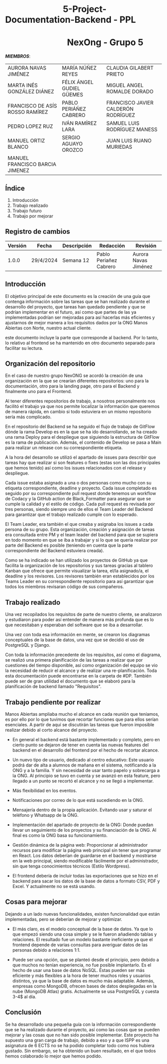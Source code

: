 # &nbsp;&nbsp;&nbsp;&nbsp;&nbsp;&nbsp;&nbsp;&nbsp;&nbsp;&nbsp;&nbsp; &nbsp;&nbsp; &nbsp;&nbsp; &nbsp;&nbsp; &nbsp;&nbsp;&nbsp;&nbsp; &nbsp; 5-Project-Documentation-Backend - PPL
# &nbsp;&nbsp;&nbsp;&nbsp;&nbsp;&nbsp;&nbsp;&nbsp;&nbsp;&nbsp;&nbsp;&nbsp;&nbsp;&nbsp;&nbsp;&nbsp;&nbsp;&nbsp;&nbsp;&nbsp;&nbsp;&nbsp;&nbsp;&nbsp;&nbsp;&nbsp;&nbsp;&nbsp;&nbsp; NexOng - Grupo 5

***MIEMBROS***:

<table>
  <tr>
    <td>AURORA NAVAS JIMÉNEZ</td>
    <td>MARÍA NÚÑEZ REYES</td>
    <td>CLAUDIA GILABERT PRIETO</td>
  </tr>
  <tr>
    <td>MARTA INÉS GONZÁLEZ DIÁNEZ</td>
    <td>FÉLIX ÁNGEL GUDIEL GÜEMES</td>
    <td>MIGUEL ANGEL ROMALDE DORADO</td>
  </tr>
  <tr>
    <td>FRANCISCO DE ASÍS ROSSO RAMÍREZ</td>
    <td>PABLO PERIÁÑEZ CABRERO</td>
    <td>FRANCISCO JAVIER CALDERÓN RODRÍGUEZ</td>
  </tr>
  <tr>
    <td>PEDRO LOPEZ RUZ</td>
    <td>IVÁN RAMÍREZ LARA</td>
    <td>SAMUEL LUIS RODRÍGUEZ MANESS</td>
  </tr>
  <tr>
    <td>MANUEL ORTIZ BLANCO</td>
    <td>SERGIO AGUAYO OROZCO</td>
    <td>JUAN LUIS RUANO MURIEDAS</td>
  </tr>
  <tr>
    <td>MANUEL FRANCISCO BARCIA JIMENEZ</td>
    <td></td>
    <td></td>
  </tr>
</table>

<a name="br2"></a> 

## Índice
1. Introducción
2. Trabajo realizado
3. Trabajo futuro
4. Trabajo por mejorar

## Registro de cambios
**Versión** | **Fecha** | **Descripción**| **Redacción** | **Revisión**
--- | --- | --- | --- | --- 
1.0.0 | 29/4/2024 | Semana 12 |Pablo Periañez Cabrero| Aurora Navas Jiménez


## Introducción
El objetivo principal de este documento es la creación de una guía que contenga información sobre las tareas que se han realizado durante el desarrollo del proyecto, que tareas han quedado pendiente y que se podrían implementar en el futuro, así como que partes de las ya implementadas podrían ser mejoradas para así hacerlas más eficientes y ajustarnos de mejor manera a los requisitos dados por la ONG Manos Abiertas con Norte, nuestro actual cliente.

este documento incluye la parte que corresponde al backend. Por lo tanto, lo relativo al frontend se ha mantenido en otro documento separado para facilitar su lectura.
## Organización del repositorio
En el caso de nuestro grupo NexONG se acordó la creación de una organización en la que se crearían diferentes repositorios: uno para la documentación, otro para la landing page, otro para el Backend y finalmente uno para el Frontend.

Al tener diferentes repositorios de trabajo, a nosotros personalmente nos facilitó el trabajo ya que nos permite localizar la información que queremos de manera rápida, en cambio si todo estuviera en un mismo repositorio sería más complicado. 

En el repositorio del Backend se ha seguido el flujo de trabajo de GitFlow dónde la rama Develop es en la que se ha ido desarrollando, se ha creado una rama Deploy para el despliegue que siguiendo la estructura de GitFlow es la rama de publicación. Además, el contenido de Develop se pasa a Main para realizar un release con su correspondiente etiqueta.

A la hora del desarrollo se utilizó el apartado de issues para describir que tareas hay que realizar si son features o fixes (estas son las dos principales que hemos tenido) así como los issues relacionados con el release y despliegue.

Cada issue estaba asignado a una o dos personas como mucho con su etiqueta correspondiente, deadline y proyecto. Cada issue completado es seguido por su correspondiente pull request donde tenemos un workflow de Codacy y la GitHub action de Black_Formatter para asegurar que se cumple la calidad y el estilo de código. Cada pull request es revisada por tres personas, siendo siempre uno de ellos el Team Leader del Backend para garantizar que el trabajo realizado cumple con lo esperado. 

El Team Leader, era también el que creaba y asignaba los issues a cada persona de su grupo. Esta organización, creación y asignación de tareas era consultada entre PM y el team leader del backend para que se supiera en todo momento en que se iba a trabajar y si lo que se quería realizar por parte del Backend es posible (teniendo en cuenta que la parte correspondiente del Backend estuviera creada). 

Como se ha indicado se han utilizado los proyectos de GitHub ya que facilita la organización de los repositorios y sus tareas gracias al tablero Kanban que ofrece que permite visualizar la tarea,  el/la asignado/a, el deadline y los revisores. Los revisores también eran establecidos por los Teams Leader en su correspondiente repositorio para así garantizar que todos los miembros revisaran código de sus compañeros.

## Trabajo realizado
Una vez recopilados los requisitos de parte de nuestro cliente, se analizaron y estudiaron para poder así entender de manera más profunda que es lo que necesitaban y esperaban del software que se iba a desarrollar. 

Una vez con toda esa información en mente, se crearon los diagramas conceptuales de la base de datos, una vez que se decidió el uso de PostgreSQL y Django.

Con toda la información precedente de los requisitos, así como el diagrama, se realizó una primera planificación de las tareas a realizar que por cuestiones del tiempo disponible, así como organización del equipo se vio la necesidad de reducir el alcance y de realizar una re-planificación. Toda esta documentación puede encontrarse en la carpeta de #DP. También puede ser de gran utilidad el documento que se elaboró para la planificación de backend llamado "Requisitos".

## Trabajo pendiente por realizar
Manos Abiertas ampliaba mucho el alcance en cada reunión que teníamos, es por ello por lo que tuvimos que recortar funciones que para ellos serían esenciales. A partir de aquí se discutirán las tareas que fueron imposible realizar debido al corto alcance del proyecto.

- En general el backend está bastante implementado y completo, pero en cierto punto se dejaron de tener en cuenta las nuevas features del backend en el desarrollo del frontend por el hecho de recortar alcance.

- Un nuevo tipo de usuario, dedicado al centro educativo: Este usuario podrá dar de alta a alumnos de mañana en el sistema, notificando a la ONG y a la familia. Y sin necesidad de usar tanto papelo y sobrecarga a la ONG. Al principio se tuvo en cuenta y se avanzó en esta feature, pero llegado a un punto se recortó el alcance y no se llegó a implementar.

- Más flexibilidad en los eventos.

- Notificaciones por correo de lo que está sucediendo en la ONG.

- Mensajería dentro de la propia aplicación. Evitando usar y saturar el teléfono y Whatsapp de la ONG.

- Implementación del apartado de proyecto de la ONG: Donde puedan llevar un seguimiento de los proyectos y su financiación de la ONG. Al final es como la ONG basa su funcionamiento.

- Gestión dinámica de la página web: Proporcionar al administrador recursos para modificar la página web principal sin tener que programar en React. Los datos deberían de guardarse en el backend y mostrarse en la web principal, siendo modificable fácilmente por el administrador, sin que tenga conocimientos técnicos (Estilo Wordpress).
  
- El frontend debería de incluir todas las exportaciones que se hizo en el backend para sacar los datos de la base de datos a formato CSV, PDF y Excel. Y actualmente no se está usando.


## Cosas para mejorar
Dejando a un lado nuevas funcionalidades, existen funcionalidad que están implementadas, pero se deberían de mejorar y optimizar.

- El más claro, es el modelo conceptual de la base de datos. Ya que lo que empezó siendo una cosa simple y se le fueron añadiendo tablas y relaciones. El resultado fue un modelo bastante ineficiente ya que el frontend depende de varias consultas para averiguar datos de las personas debido a relaciones 1:1.
  
- Puede ser una opción, que se planteó desde el principio, pero debido a que muchos no tenían experiencia, no fue posible implantarlo. Es el hecho de usar una base de datos NoSQL. Éstas pueden ser más eficiente y más flexibles a la hora de tener muchos roles y usuarios distintos, ya que la base de datos es mucho más adaptable. Además, empresas como MongoDB, ofrecen bases de datos desplegadas en la nube (MongoDB Atlas) gratis. Actualmente se usa PostgreSQL y cuesta 3-4$ al día.

## Conclusión
Se ha desarrollado una pequeña guía con la información correspondiente que se ha realizado durante el proyecto, así como las cosas que se pueden mejorar y las cosas que no han sido posible implementar. Este proyecto ha supuesto una gran carga de trabajo, debido a eso y a que ISPP es una asignatura de 6 ECTS no se ha podido completar todo como nos hubiera gustado. Sin embargo, se ha obtenido un buen resultado, en el que todos hemos colaborado lo mejor que hemos podido.

